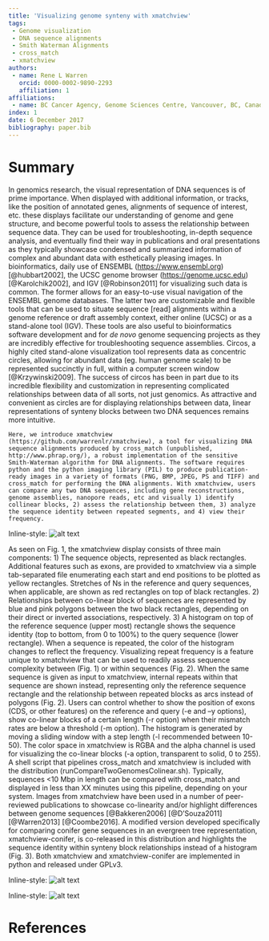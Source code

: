 ```yaml
---
title: 'Visualizing genome synteny with xmatchview'
tags:
 - Genome visualization
 - DNA sequence alignments
 - Smith Waterman Alignments
 - cross_match
 - xmatchview
authors:
 - name: Rene L Warren
   orcid: 0000-0002-9890-2293 
   affiliation: 1
affiliations:
 - name: BC Cancer Agency, Genome Sciences Centre, Vancouver, BC, Canada
index: 1
date: 6 December 2017
bibliography: paper.bib
---
```


# Summary

In genomics research, the visual representation of DNA sequences is of prime importance. When displayed with additional information, or tracks, like the position of annotated genes, alignments of sequence of interest, etc. these displays facilitate our understanding of genome and gene structure, and become powerful tools to assess the relationship between sequence data. They can be used for troubleshooting, in-depth sequence analysis, and eventually find their way in publications and oral presentations as they typically showcase condensed and summarized information of complex and abundant data with esthetically pleasing images.
In bioinformatics, daily use of ENSEMBL (https://www.ensembl.org) [@hubbart2002], the UCSC genome browser (https://genome.ucsc.edu) [@Karolchik2002], and IGV [@Robinson2011] for visualizing such data is common. The former allows for an easy-to-use visual navigation of the ENSEMBL genome databases. The latter two are customizable and flexible tools that can be used to situate sequence [read] alignments within a genome reference or draft assembly context, either online (UCSC) or as a stand-alone tool (IGV). These tools are also useful to bioinformatics software development and for *de novo* genome sequencing projects as they are incredibly effective for troubleshooting sequence assemblies. Circos, a highly cited stand-alone visualization tool represents data as concentric circles, allowing for abundant data (eg. human genome scale) to be represented succinctly in full, within a computer screen window [@Krzywinski2009]. The success of circos has been in part due to its incredible flexibility and customization in representing complicated relationships between data of all sorts, not just genomics. As attractive and convenient as circles are for displaying relationships between data, linear representations of synteny blocks between two DNA sequences remains more intuitive.

	Here, we introduce xmatchview (https://github.com/warrenlr/xmatchview), a tool for visualizing DNA sequence alignments produced by cross_match (unpublished, http://www.phrap.org/), a robust implementation of the sensitive Smith-Waterman algorithm for DNA alignments. The software requires python and the python imaging library (PIL) to produce publication-ready images in a variety of formats (PNG, BMP, JPEG, PS and TIFF) and cross_match for performing the DNA alignments. With xmatchview, users can compare any two DNA sequences, including gene reconstructions, genome assemblies, nanopore reads, etc and visually 1) identify collinear blocks, 2) assess the relationship between them, 3) analyze the sequence identity between repeated segments, and 4) view their frequency.

Inline-style: 
![alt text](https://github.com/warrenlr/xmatchview/paper/images/fig1.png "Figure 1. Genome sequence synteny between *E. coli* strains O157:H7 str. Sakai and K12 str. MC4100 (Genbank accessions BA000007.2 and HG738867.1). A large inversion is seen in one genome relative to the other. Open reading frames in both genomes are displayed in yellow.")

As seen on Fig. 1, the xmatchview display consists of three main components: 1) The sequence objects, represented as black rectangles. Additional features such as exons, are provided to xmatchview via a simple tab-separated file enumerating each start and end positions to be plotted as yellow rectangles. Stretches of Ns in the reference and query sequences, when applicable, are shown as red rectangles on top of black rectangles. 2) Relationships between co-linear block of sequences are represented by blue and pink polygons between the two black rectangles, depending on their direct or inverted associations, respectively. 3) A histogram on top of the reference sequence (upper most) rectangle shows the sequence identity (top to bottom, from 0 to 100%) to the query sequence (lower rectangle). When a sequence is repeated, the color of the histogram changes to reflect the frequency. Visualizing repeat frequency is a feature unique to xmatchview that can be used to readily assess sequence complexity between (Fig. 1) or within sequences (Fig. 2). When the same sequence is given as input to xmatchview, internal repeats within that sequence are shown instead, representing only the reference sequence rectangle and the relationship between repeated blocks as arcs instead of polygons (Fig. 2). Users can control whether to show the position of exons (CDS, or other features) on the reference and query (-e and –y options), show co-linear blocks of a certain length (-r option) when their mismatch rates are below a threshold (-m option). The histogram is generated by moving a sliding window with a step length (-l recommended between 10-50). The color space in xmatchview is RGBA and the alpha channel is used for visualizing the co-linear blocks (-a option, transparent to solid, 0 to 255). A shell script that pipelines cross_match and xmatchview is included with the distribution (runCompareTwoGenomesColinear.sh). Typically, sequences <10 Mbp in length can be compared with cross_match and displayed in less than XX minutes using this pipeline, depending on your system. Images from xmatchview have been used in a number of peer-reviewed publications to showcase co-linearity and/or highlight differences between genome sequences [@Bakkeren2006] [@D’Souza2011] [@Warren2013] [@Coombe2016]. A modified version developed specifically for comparing conifer gene sequences in an evergreen tree representation, xmatchview-conifer, is co-released in this distribution and highlights the sequence identity within synteny block relationships instead of a histogram (Fig. 3). Both xmatchview and xmatchview-conifer are implemented in python and released under GPLv3. 

Inline-style: 
![alt text](https://github.com/warrenlr/xmatchview/paper/images/fig2.png "Figure 2. Sequence repeats within the human TP53 gene (Genbank accession U94788.1). The TP53 mRNA sequence is shown by yellow rectangles.")

Inline-style: 
![alt text](https://github.com/warrenlr/xmatchview/paper/images/fig3.png "Figure 3. Sequence comparisons of the flowering locus gene FTL1 in Norway and Sitka spruce genes, *P. abies* and *P. sitchensis* with xmatchview-conifer (Genbank accessions JN039333.1 and KT263970.1). The position of exons is indicated by the black rectangles outside on the outer edge of the tree.")


# References

